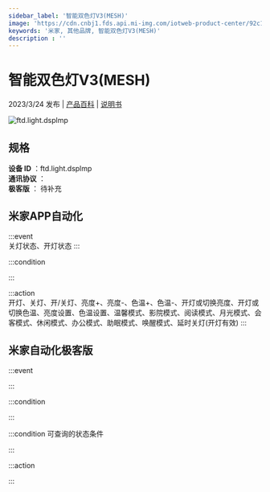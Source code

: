 ```yaml
---
sidebar_label: '智能双色灯V3(MESH)'
image: 'https://cdn.cnbj1.fds.api.mi-img.com/iotweb-product-center/92c190a0cf252f193a9565fde99a3b65_1665220660377.png?GalaxyAccessKeyId=AKVGLQWBOVIRQ3XLEW&Expires=9223372036854775807&Signature=3RQx2QGIruNFNARjtruWwb1u3mQ='
keywords: '米家, 其他品牌, 智能双色灯V3(MESH)'
description : ''
---
```

# 智能双色灯V3(MESH)

2023/3/24 发布 | [产品百科](https://home.mi.com/webapp/content/baike/product/index.html?model=ftd.light.dsplmp/) | [说明书](https://home.mi.com/views/introduction.html?model=ftd.light.dsplmp&region=cn)

![ftd.light.dsplmp](https://cdn.cnbj1.fds.api.mi-img.com/iotweb-product-center/92c190a0cf252f193a9565fde99a3b65_1665220660377.png?GalaxyAccessKeyId=AKVGLQWBOVIRQ3XLEW&Expires=9223372036854775807&Signature=3RQx2QGIruNFNARjtruWwb1u3mQ=)

## 规格  
> 
**设备 ID** ：ftd.light.dsplmp  
**通讯协议** ：  
**极客版**  ： 待补充 


## 米家APP自动化  

:::event  
关灯状态、开灯状态
:::

:::condition  

:::

:::action   
开灯、关灯、开/关灯、亮度+、亮度-、色温+、色温-、开灯或切换亮度、开灯或切换色温、亮度设置、色温设置、温馨模式、影院模式、阅读模式、月光模式、会客模式、休闲模式、办公模式、助眠模式、唤醒模式、延时关灯(开灯有效)
:::

## 米家自动化极客版  

:::event  

:::

:::condition  

:::

:::condition 可查询的状态条件  

:::

:::action  

:::

        
